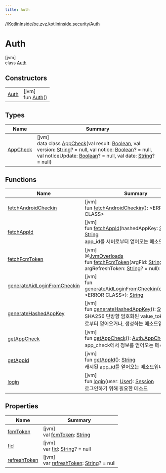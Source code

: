 ```yaml
---
title: Auth
---
```

//[KotlinInside](../../../index.html)/[be.zvz.kotlininside.security](../index.html)/[Auth](index.html)



# Auth



[jvm]\
class [Auth](index.html)



## Constructors


| | |
|---|---|
| [Auth](-auth.html) | [jvm]<br>fun [Auth](-auth.html)() |


## Types


| Name | Summary |
|---|---|
| [AppCheck](-app-check/index.html) | [jvm]<br>data class [AppCheck](-app-check/index.html)(val result: [Boolean](https://kotlinlang.org/api/latest/jvm/stdlib/kotlin/-boolean/index.html), val version: [String](https://kotlinlang.org/api/latest/jvm/stdlib/kotlin/-string/index.html)? = null, val notice: [Boolean](https://kotlinlang.org/api/latest/jvm/stdlib/kotlin/-boolean/index.html)? = null, val noticeUpdate: [Boolean](https://kotlinlang.org/api/latest/jvm/stdlib/kotlin/-boolean/index.html)? = null, val date: [String](https://kotlinlang.org/api/latest/jvm/stdlib/kotlin/-string/index.html)? = null) |


## Functions


| Name | Summary |
|---|---|
| [fetchAndroidCheckin](fetch-android-checkin.html) | [jvm]<br>fun [fetchAndroidCheckin](fetch-android-checkin.html)(): &lt;ERROR CLASS&gt; |
| [fetchAppId](fetch-app-id.html) | [jvm]<br>fun [fetchAppId](fetch-app-id.html)(hashedAppKey: [String](https://kotlinlang.org/api/latest/jvm/stdlib/kotlin/-string/index.html)): [String](https://kotlinlang.org/api/latest/jvm/stdlib/kotlin/-string/index.html)<br>app_id를 서버로부터 얻어오는 메소드입니다. |
| [fetchFcmToken](fetch-fcm-token.html) | [jvm]<br>@[JvmOverloads](https://kotlinlang.org/api/latest/jvm/stdlib/kotlin.jvm/-jvm-overloads/index.html)<br>fun [fetchFcmToken](fetch-fcm-token.html)(argFid: [String](https://kotlinlang.org/api/latest/jvm/stdlib/kotlin/-string/index.html)? = null, argRefreshToken: [String](https://kotlinlang.org/api/latest/jvm/stdlib/kotlin/-string/index.html)? = null): [String](https://kotlinlang.org/api/latest/jvm/stdlib/kotlin/-string/index.html) |
| [generateAidLoginFromCheckin](generate-aid-login-from-checkin.html) | [jvm]<br>fun [generateAidLoginFromCheckin](generate-aid-login-from-checkin.html)(checkinRes: &lt;ERROR CLASS&gt;): [String](https://kotlinlang.org/api/latest/jvm/stdlib/kotlin/-string/index.html) |
| [generateHashedAppKey](generate-hashed-app-key.html) | [jvm]<br>fun [generateHashedAppKey](generate-hashed-app-key.html)(): [String](https://kotlinlang.org/api/latest/jvm/stdlib/kotlin/-string/index.html)<br>SHA256 단방향 암호화된 value_token을 서버로부터 얻어오거나, 생성하는 메소드입니다. |
| [getAppCheck](get-app-check.html) | [jvm]<br>fun [getAppCheck](get-app-check.html)(): [Auth.AppCheck](-app-check/index.html)<br>app_check에서 정보를 얻어오는 메소드입니다. |
| [getAppId](get-app-id.html) | [jvm]<br>fun [getAppId](get-app-id.html)(): [String](https://kotlinlang.org/api/latest/jvm/stdlib/kotlin/-string/index.html)<br>캐시된 app_id를 얻어오는 메소드입니다. |
| [login](login.html) | [jvm]<br>fun [login](login.html)(user: [User](../../be.zvz.kotlininside.session.user/-user/index.html)): [Session](../../be.zvz.kotlininside.session/-session/index.html)<br>로그인하기 위해 필요한 메소드 |


## Properties


| Name | Summary |
|---|---|
| [fcmToken](fcm-token.html) | [jvm]<br>val [fcmToken](fcm-token.html): [String](https://kotlinlang.org/api/latest/jvm/stdlib/kotlin/-string/index.html) |
| [fid](fid.html) | [jvm]<br>var [fid](fid.html): [String](https://kotlinlang.org/api/latest/jvm/stdlib/kotlin/-string/index.html)? = null |
| [refreshToken](refresh-token.html) | [jvm]<br>var [refreshToken](refresh-token.html): [String](https://kotlinlang.org/api/latest/jvm/stdlib/kotlin/-string/index.html)? = null |

